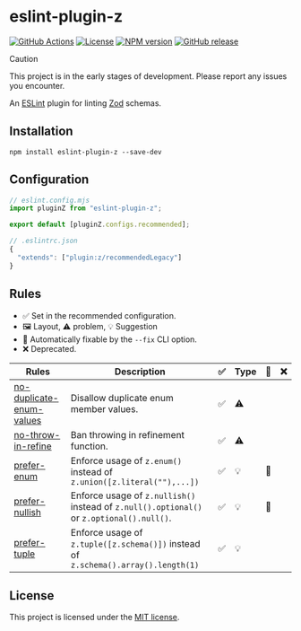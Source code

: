 # eslint-plugin-z

<!-- Link references -->

[github-actions]: https://www.github.com/jeremy-code/eslint-plugin-z/actions/workflows/ci.yml
[github-release]: https://github.com/jeremy-code/eslint-plugin-z/releases
[npm-package]: https://www.npmjs.com/package/eslint-plugin-z
[github-actions-badge]: https://www.github.com/jeremy-code/eslint-plugin-z/actions/workflows/ci.yml/badge.svg
[license-badge]: https://img.shields.io/github/license/jeremy-code/eslint-plugin-z
[npm-version-badge]: https://img.shields.io/npm/v/eslint-plugin-z
[github-release-badge]: https://img.shields.io/github/v/release/jeremy-code/eslint-plugin-z

[![GitHub Actions][github-actions-badge]][github-actions]
[![License][license-badge]](LICENSE)
[![NPM version][npm-version-badge]][npm-package]
[![GitHub release][github-release-badge]][github-release]

> [!CAUTION]
> This project is in the early stages of development. Please report any issues you encounter.

An [ESLint](https://eslint.org/ "Find and fix problems in your JavaScript code - ESLint") plugin for linting [Zod](https://zod.dev/ "TypeScript-first schema validation with static type inference - Zod") schemas.

## Installation

```shell
npm install eslint-plugin-z --save-dev
```

## Configuration

```js
// eslint.config.mjs
import pluginZ from "eslint-plugin-z";

export default [pluginZ.configs.recommended];
```

```js
// .eslintrc.json
{
  "extends": ["plugin:z/recommendedLegacy"]
}
```

## Rules

- ✅ ️Set in the recommended configuration.
- 🖼️ Layout, ⚠️ problem, 💡 Suggestion
- 🔧 Automatically fixable by the `--fix` CLI option.
- ❌ Deprecated.

<!-- prettier-ignore -->
| Rules | Description | ✅ | Type | 🔧 | ❌ |
|---|---|---|---|---|---|
| [no-duplicate-enum-values](./docs/rules/no-duplicate-enum-values.md) | Disallow duplicate enum member values. | ✅ | ⚠️ |  |  |
| [no-throw-in-refine](./docs/rules/no-throw-in-refine.md) | Ban throwing in refinement function. | ✅ | ⚠️ |  |  |
| [prefer-enum](./docs/rules/prefer-enum.md) | Enforce usage of `z.enum()` instead of `z.union([z.literal(""),...])` | ✅ | 💡 | 🔧 |  |
| [prefer-nullish](./docs/rules/prefer-nullish.md) | Enforce usage of `z.nullish()` instead of `z.null().optional()` or `z.optional().null()`. | ✅ | 💡 | 🔧 |  |
| [prefer-tuple](./docs/rules/prefer-tuple.md) | Enforce usage of `z.tuple([z.schema()])` instead of `z.schema().array().length(1)` | ✅ | 💡 |  |  |

<!-- prettier-ignore-end -->

## License

This project is licensed under the [MIT license](LICENSE).
